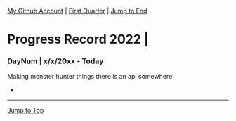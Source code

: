 [My Github Account](https://github.com/popados) | [First Quarter](#quarter-info) | [Jump to End](#end-of-doc)

<div id=top-of-doc></div>

# Progress Record 2022 |

### DayNum | x/x/20xx - Today


Making monster hunter things there is an api somewhere

- 

***

<div id=end-of-doc></div>

[Jump to Top](#top-of-doc)
